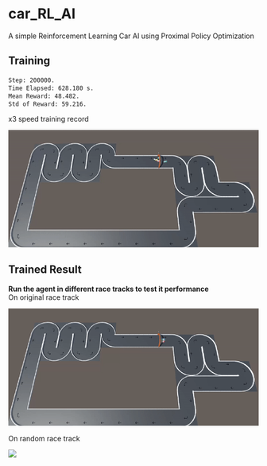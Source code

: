 # car_RL_AI
A simple Reinforcement Learning Car AI using Proximal Policy Optimization

## Training
```
Step: 200000.
Time Elapsed: 628.180 s. 
Mean Reward: 48.482. 
Std of Reward: 59.216.
```
x3 speed training record 

![](images/training_r1.gif)

## Trained Result 
**Run the agent in different race tracks to test it performance** \
On original race track

![](images/train_result_final1.gif)

On random race track

![](images/train_result_final2.gif)
